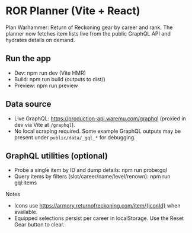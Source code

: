# ROR Planner (Vite + React)

Plan Warhammer: Return of Reckoning gear by career and rank. The planner now fetches item lists live from the public GraphQL API and hydrates details on demand.

## Run the app

- Dev: npm run dev (Vite HMR)
- Build: npm run build (outputs to dist/)
- Preview: npm run preview

## Data source

- Live GraphQL: https://production-api.waremu.com/graphql (proxied in dev via Vite at `/graphql`).
- No local scraping required. Some example GraphQL outputs may be present under `public/data/_gql_*` for debugging.

## GraphQL utilities (optional)

- Probe a single item by ID and dump details: npm run probe:gql
- Query items by filters (slot/career/name/level/renown): npm run gql:items

Notes

- Icons use https://armory.returnofreckoning.com/item/{iconId} when available.
- Equipped selections persist per career in localStorage. Use the Reset Gear button to clear.
